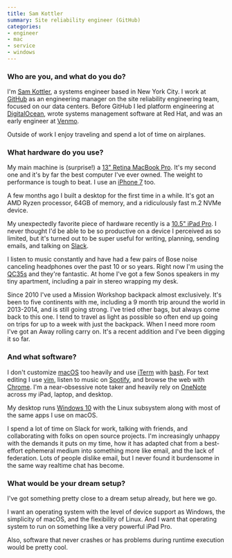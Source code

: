 ```yaml
---
title: Sam Kottler
summary: Site reliability engineer (GitHub)
categories:
- engineer
- mac
- service
- windows
---
```


### Who are you, and what do you do?

I'm [Sam Kottler](https://twitter.com/samkottler "Sam's Twitter account."), a systems engineer based in New York City. I work at [GitHub][] as an engineering manager on the site reliability engineering team, focused on our data centers. Before GitHub I led platform engineering at [DigitalOcean][], wrote systems management software at Red Hat, and was an early engineer at [Venmo][].

Outside of work I enjoy traveling and spend a lot of time on airplanes.

### What hardware do you use?

My main machine is (surprise!) a [13" Retina MacBook Pro][macbook-pro]. It's my second one and it's by far the best computer I've ever owned. The weight to performance is tough to beat. I use an [iPhone 7][iphone-7] too.

A few months ago I built a desktop for the first time in a while. It's got an AMD Ryzen processor, 64GB of memory, and a ridiculously fast m.2 NVMe device.

My unexpectedly favorite piece of hardware recently is a [10.5" iPad Pro][ipad-pro]. I never thought I'd be able to be so productive on a device I perceived as so limited, but it's turned out to be super useful for writing, planning, sending emails, and talking on [Slack][].

I listen to music constantly and have had a few pairs of Bose noise canceling headphones over the past 10 or so years. Right now I'm using the [QC35s][quietcomfort-35] and they're fantastic. At home I've got a few Sonos speakers in my tiny apartment, including a pair in stereo wrapping my desk.

Since 2010 I've used a Mission Workshop backpack almost exclusively. It's been to five continents with me, including a 9 month trip around the world in 2013-2014, and is still going strong. I've tried other bags, but always come back to this one. I tend to travel as light as possible so often end up going on trips for up to a week with just the backpack. When I need more room I've got an Away rolling carry on. It's a recent addition and I've been digging it so far.

### And what software?

I don't customize [macOS][] too heavily and use [iTerm][iterm2] with [bash][]. For text editing I use [vim][], listen to music on [Spotify][], and browse the web with [Chrome][]. I'm a near-obsessive note taker and heavily rely on [OneNote][] across my iPad, laptop, and desktop.

My desktop runs [Windows 10][windows-10] with the Linux subsystem along with most of the same apps I use on macOS.

I spend a lot of time on Slack for work, talking with friends, and collaborating with folks on open source projects. I'm increasingly unhappy with the demands it puts on my time, how it has adapted chat from a best-effort ephemeral medium into something more like email, and the lack of federation. Lots of people dislike email, but I never found it burdensome in the same way realtime chat has become.

### What would be your dream setup?

I've got something pretty close to a dream setup already, but here we go.

I want an operating system with the level of device support as Windows, the simplicity of macOS, and the flexibility of Linux. And I want that operating system to run on something like a very powerful iPad Pro.

Also, software that never crashes or has problems during runtime execution would be pretty cool.

[bash]: http://www.gnu.org/software/bash/ "A terminal shell."
[chrome]: https://www.google.com/intl/en/chrome/browser/ "A WebKit-based browser, where each tab runs in its own thread."
[digitalocean]: https://www.digitalocean.com/ "An SSD-based web hosting service."
[github]: https://github.com/ "A Git code repository service."
[ipad-pro]: https://en.wikipedia.org/wiki/IPad_Pro "An iOS tablet."
[iphone-7]: https://en.wikipedia.org/wiki/IPhone_7 "A 4.7 inch iOS smartphone."
[iterm2]: https://iterm2.com/ "An alternative terminal application for Mac OS X."
[macbook-pro]: https://www.apple.com/macbook-pro/ "A laptop."
[macos]: https://en.wikipedia.org/wiki/MacOS "An operating system for Mac hardware."
[onenote]: https://www.onenote.com/ "Synced notes software (part of Office)."
[quietcomfort-35]: https://www.bose.com/en_us/products/headphones/over_ear_headphones/quietcomfort-35-wireless.html "Wireless over-the-ear headphones."
[slack]: https://slack.com/ "A collaboration service."
[spotify]: https://www.spotify.com/us/ "A music streaming service."
[venmo]: https://venmo.com/ "A payment service."
[vim]: https://www.vim.org/ "A command-line text editor."
[windows-10]: https://en.wikipedia.org/wiki/Windows_10 "An operating system."
